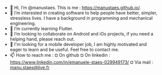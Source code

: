 - 👋 Hi, I’m @manustaes. This is me : https://manustaes.github.io/.
- 👀 I’m interested in creating software to help people have better, simpler, stressless lives. I have a background in programming and mechanical engineering.
- 🌱 I’m currently learning Flutter.
- 💞️ I’m looking to collaborate on Android and iOs projects, if you need a helping hand, please reach out.
- 🤝 I'm looking for a mobile developer job, I am highly motivated and eager to learn and be useful. Feel free to contact me.
- 📫 How to reach me : 
      ¤ On github
      ¤ On linkedin : https://www.linkedin.com/in/emanuele-staes-029949173/
      ¤ Via mail : manu.staes@live.fr

<!---
manumanu00/manumanu00 is a ✨ special ✨ repository because its `README.md` (this file) appears on your GitHub profile.
You can click the Preview link to take a look at your changes.
--->
